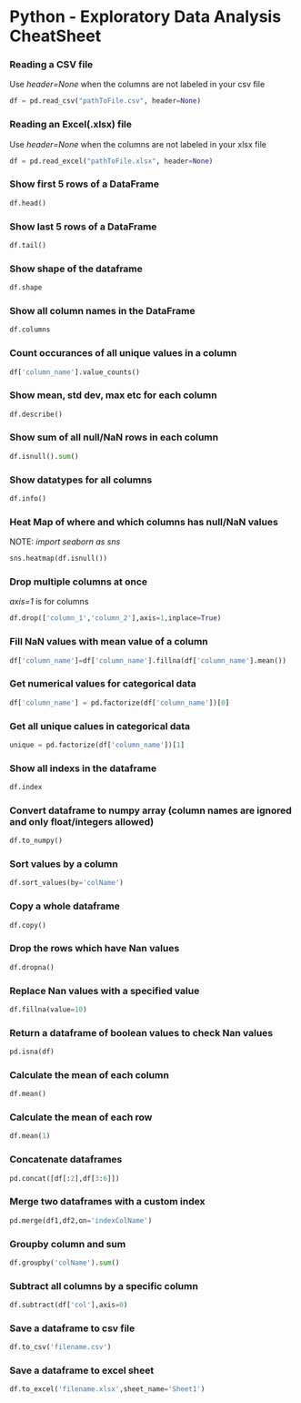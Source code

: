 # Python - Exploratory Data Analysis CheatSheet

### Reading a CSV file
Use _header=None_ when the columns are not labeled in your csv file
```python
df = pd.read_csv("pathToFile.csv", header=None)
```
### Reading an Excel(.xlsx) file
Use _header=None_ when the columns are not labeled in your xlsx file
```python
df = pd.read_excel("pathToFile.xlsx", header=None)
```
### Show first 5 rows of a DataFrame
```python 
df.head()
```
### Show last 5 rows of a DataFrame
```python
df.tail()
```
### Show shape of the dataframe
```python
df.shape
```
### Show all column names in the DataFrame
```python
df.columns
```
### Count occurances of all unique values in a column
```python in
df['column_name'].value_counts()
```
### Show mean, std dev, max etc for each column
```python
df.describe()
```
### Show sum of all null/NaN rows in each column
```python
df.isnull().sum()
```
### Show datatypes for all columns
```python
df.info()
```
### Heat Map of where and which columns has null/NaN values
NOTE: *import seaborn as sns*
```python
sns.heatmap(df.isnull())
```
### Drop multiple columns at once
*axis=1* is for columns 
```python
df.drop(['column_1','column_2'],axis=1,inplace=True)
```
### Fill NaN values with mean value of a column
```python
df['column_name']=df['column_name'].fillna(df['column_name'].mean())
```
### Get numerical values for categorical data
```python
df['column_name'] = pd.factorize(df['column_name'])[0]
```
### Get all unique calues in categorical data
```python
unique = pd.factorize(df['column_name'])[1]
```
### Show all indexs in the dataframe
```python
df.index
```
### Convert dataframe to numpy array (column names are ignored and only float/integers allowed)
```python
df.to_numpy()
```
### Sort values by a column 
```python
df.sort_values(by='colName')
```
### Copy a whole dataframe
```python
df.copy()
```
### Drop the rows which have Nan values
```python
df.dropna()
```
### Replace Nan values with a specified value
```python
df.fillna(value=10)
```
### Return a dataframe of boolean values to check Nan values
```python
pd.isna(df)
```
### Calculate the mean of each column
```python
df.mean()
```
### Calculate the mean of each row
```python
df.mean(1)
```
### Concatenate dataframes
```python
pd.concat([df[:2],df[3:6]])
```
### Merge two dataframes with a custom index
```python
pd.merge(df1,df2,on='indexColName')
```
### Groupby column and sum
```python
df.groupby('colName').sum()
```
### Subtract all columns by a specific column
```python
df.subtract(df['col'],axis=0)
```
### Save a dataframe to csv file
```python
df.to_csv('filename.csv')
```
### Save a dataframe to excel sheet
```python
df.to_excel('filename.xlsx',sheet_name='Sheet1')
```











